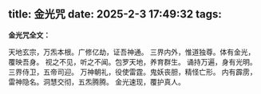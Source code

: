 title: 金光咒
date: 2025-2-3 17:49:32
tags:
-----

**金光咒全文：**

天地玄宗，万炁本根。广修亿劫，证吾神通。 三界内外，惟道独尊。体有金光，覆映吾身。 视之不见，听之不闻。包罗天地，养育群生。 诵持万遍，身有光明。三界侍卫，五帝司迎。 万神朝礼，役使雷霆。鬼妖丧胆，精怪亡形。 内有霹雳，雷神隐名。洞慧交彻，五炁腾腾。 金光速现，覆护真人。
